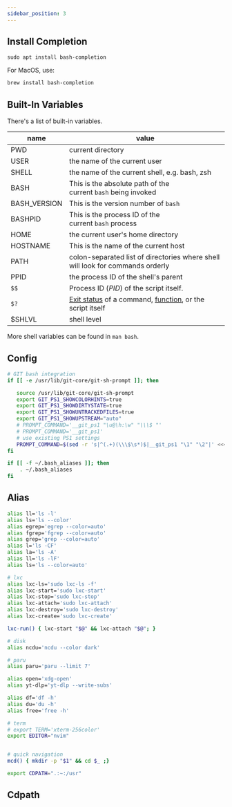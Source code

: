 ```yaml
---
sidebar_position: 3
---
```

## Install Completion
```
sudo apt install bash-completion
```

For MacOS, use:
```bash
brew install bash-completion
```

## Built-In Variables
There's a list of built-in variables.

| name         | value                                                                                                                                                                                |
| ------------ | ------------------------------------------------------------------------------------------------------------------------------------------------------------------------------------ |
| PWD          | current directory                                                                                                                                                                    |
| USER         | the name of the current user                                                                                                                                                         |
| SHELL        | the name of the current shell, e.g. bash, zsh                                                                                                                                        |
| BASH         | This is the absolute path of the current `bash` being invoked                                                                                                                        |
| BASH_VERSION | This is the version number of `bash`                                                                                                                                                 |
| BASHPID      | This is the process ID of the current `bash` process                                                                                                                                 |
| HOME         | the current user's home directory                                                                                                                                                    |
| HOSTNAME     | This is the name of the current host                                                                                                                                                 |
| PATH         | colon-separated list of directories where shell will look for commands orderly                                                                                                       |
| PPID         | the process ID of the shell's parent                                                                                                                                                 |
| `$$`         | Process ID (_PID_) of the script itself.                                                                                                                                             |
| `$?`         | [Exit status](https://tldp.org/LDP/abs/html/exit-status.html#EXITSTATUSREF) of a command, [function](https://tldp.org/LDP/abs/html/functions.html#FUNCTIONREF), or the script itself |
| $SHLVL       | shell level                                                                                                                                                                          |
More shell variables can be found in `man bash`.

## Config
```bash
# GIT bash integration
if [[ -e /usr/lib/git-core/git-sh-prompt ]]; then

   source /usr/lib/git-core/git-sh-prompt
   export GIT_PS1_SHOWCOLORHINTS=true
   export GIT_PS1_SHOWDIRTYSTATE=true
   export GIT_PS1_SHOWUNTRACKEDFILES=true
   export GIT_PS1_SHOWUPSTREAM="auto"
   # PROMPT_COMMAND='__git_ps1 "\u@\h:\w" "\\\$ "'
   # PROMPT_COMMAND='__git_ps1'
   # use existing PS1 settings
   PROMPT_COMMAND=$(sed -r 's|^(.+)(\\\$\s*)$|__git_ps1 "\1" "\2"|' <<< $PS1)
fi

if [[ -f ~/.bash_aliases ]]; then
	. ~/.bash_aliases
fi
```

## Alias
```bash
alias ll='ls -l'
alias ls='ls --color'
alias egrep='egrep --color=auto'  
alias fgrep='fgrep --color=auto'  
alias grep='grep --color=auto'  
alias l='ls -CF'  
alias la='ls -A'  
alias ll='ls -lF'  
alias ls='ls --color=auto'

# lxc 
alias lxc-ls='sudo lxc-ls -f'  
alias lxc-start='sudo lxc-start'  
alias lxc-stop='sudo lxc-stop'  
alias lxc-attach='sudo lxc-attach'  
alias lxc-destroy='sudo lxc-destroy'
alias lxc-create='sudo lxc-create'

lxc-run() { lxc-start "$@" && lxc-attach "$@"; }

# disk
alias ncdu='ncdu --color dark'

# paru
alias paru='paru --limit 7'

alias open='xdg-open'
alias yt-dlp='yt-dlp --write-subs'

alias df='df -h'
alias du='du -h'
alias free='free -h'

# term
# export TERM='xterm-256color'
export EDITOR="nvim"


# quick navigation
mcd() { mkdir -p "$1" && cd $_ ;}

export CDPATH=".:~:/usr"
```

## Cdpath

